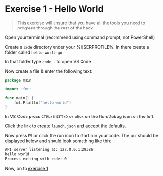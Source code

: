 # Exercise 1 - Hello World

> This exercise will ensure that you have all the tools you need to progress through the rest of the hack

Open your terminal (recommend using command prompt, not PowerShell)

Create a ```code``` directory under your %USERPROFILE%.
In there create a folder called ```hello-world-go```

In that folder type ```code .``` to open VS Code

Now create a file & enter the following text:

```go
package main

import "fmt"

func main() {
    fmt.Println("hello world")
}
```

In VS Code press ```CTRL+SHIFT+D``` or click on the Run/Debug icon on the left.

Click the link to create ```launch.json``` and accept the defaults.

Now press ```F5``` or click the run icon to start run your code.
The put should be displayed below and should look something like this:

```bash
API server listening at: 127.0.0.1:29386
hello world
Process exiting with code: 0
```

Now, on to [exercise 1](exercise01-helloworld.md)